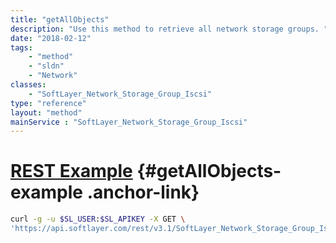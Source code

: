 ```yaml
---
title: "getAllObjects"
description: "Use this method to retrieve all network storage groups. "
date: "2018-02-12"
tags:
    - "method"
    - "sldn"
    - "Network"
classes:
    - "SoftLayer_Network_Storage_Group_Iscsi"
type: "reference"
layout: "method"
mainService : "SoftLayer_Network_Storage_Group_Iscsi"
---
```


# [REST Example](#getAllObjects-example) <a href="/article/rest/"><i class="fas fa-question"></i></a> {#getAllObjects-example .anchor-link} 
```bash
curl -g -u $SL_USER:$SL_APIKEY -X GET \
'https://api.softlayer.com/rest/v3.1/SoftLayer_Network_Storage_Group_Iscsi/getAllObjects'
```
